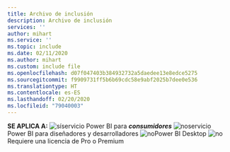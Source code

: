 ```yaml
---
title: Archivo de inclusión
description: Archivo de inclusión
services: ''
author: mihart
ms.service: ''
ms.topic: include
ms.date: 02/11/2020
ms.author: mihart
ms.custom: include file
ms.openlocfilehash: d07f047403b384932732a5daedee13e8edce5275
ms.sourcegitcommit: f9909731ff5b6b69cdc58e9abf2025b7dee0e536
ms.translationtype: HT
ms.contentlocale: es-ES
ms.lasthandoff: 02/20/2020
ms.locfileid: "79040003"
---
```

<Token>**SE APLICA A:** ![sí](media/yes.png)servicio Power BI para ***consumidores*** ![no](media/no.png)servicio Power BI para diseñadores y desarrolladores ![no](media/no.png)Power BI Desktop ![no](media/no.png)Requiere una licencia de Pro o Premium   </Token>